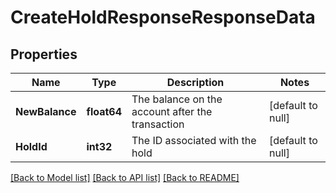 # CreateHoldResponseResponseData

## Properties
Name | Type | Description | Notes
------------ | ------------- | ------------- | -------------
**NewBalance** | **float64** | The balance on the account after the transaction | [default to null]
**HoldId** | **int32** | The ID associated with the hold | [default to null]

[[Back to Model list]](../README.md#documentation-for-models) [[Back to API list]](../README.md#documentation-for-api-endpoints) [[Back to README]](../README.md)

